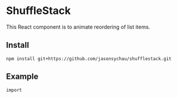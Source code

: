 # ShuffleStack

This React component is to animate reordering of list items.

## Install

```
npm install git+https://github.com/jasonsychau/shufflestack.git
```

## Example

```
import 


```
